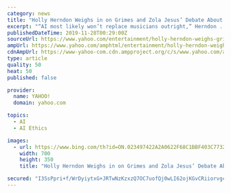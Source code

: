 ```yaml
---
category: news
title: "Holly Herndon Weighs in on Grimes and Zola Jesus’ Debate About AI and the Future of Music"
excerpt: "“AI most likely won’t replace musicians outright,” Herndon ... the role of automated tools in the creation of music, the ethics of using an artificial “disembodied representation of an artist,” and much more. “I’m not worried about robot ..."
publishedDateTime: 2019-11-28T00:29:00Z
sourceUrl: https://www.yahoo.com/entertainment/holly-herndon-weighs-grimes-zola-000747630.html
ampUrl: https://www.yahoo.com/amphtml/entertainment/holly-herndon-weighs-grimes-zola-000747630.html
cdnAmpUrl: https://www-yahoo-com.cdn.ampproject.org/c/s/www.yahoo.com/amphtml/entertainment/holly-herndon-weighs-grimes-zola-000747630.html
type: article
quality: 50
heat: 50
published: false

provider:
  name: YAHOO!
  domain: yahoo.com

topics:
  - AI
  - AI Ethics

images:
  - url: https://www.bing.com/th?id=ON.023497422A2A0622F68C1BBF403C7732
    width: 700
    height: 350
    title: "Holly Herndon Weighs in on Grimes and Zola Jesus’ Debate About AI and the Future of Music"

secured: "I3SsPpri+f/WrDyiytxG+JRTwNzKzxzQ7OC7uofQj0wLI62ojKGvCRiiorvgcYJt4A1KXBZwmHiT0D+CqfEnIv0Q3uKfKhGE6BpwWOaaqh4KibGbOJMzM57IEHyzVKSqfB8cwZl1OWvtxH9gk94oJFT4o5XUMnwNJ0A6DiaHNEwtGrpLAot466pm9Z2pyXh0jh6xmMVSwx6FFNXTPJfo5G7dkd14OKLcOJM3SKA1jfCoK420iN1zdHkHq5okvn/dlERQ+mKzItgES6ouEHhwpg==;pA9K7uzEMmf4kCFlSQY4QA=="
---
```


